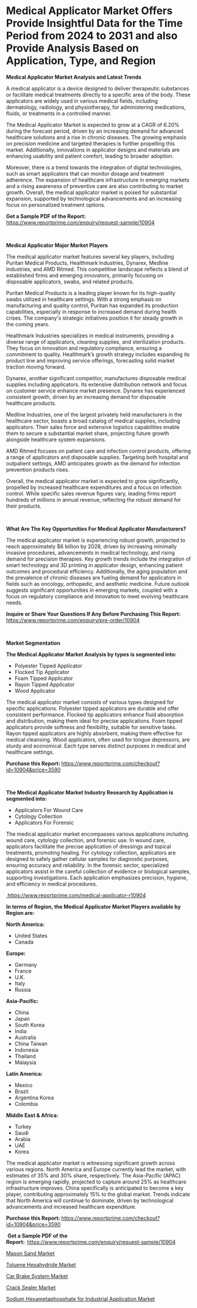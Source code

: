 <p><h1>Medical Applicator Market Offers Provide Insightful Data for the Time Period from 2024 to 2031 and also Provide Analysis Based on Application, Type, and Region</h1></p><p><strong>Medical Applicator Market Analysis and Latest Trends</strong></p>
<p><p>A medical applicator is a device designed to deliver therapeutic substances or facilitate medical treatments directly to a specific area of the body. These applicators are widely used in various medical fields, including dermatology, radiology, and physiotherapy, for administering medications, fluids, or treatments in a controlled manner.</p><p>The Medical Applicator Market is expected to grow at a CAGR of 6.20% during the forecast period, driven by an increasing demand for advanced healthcare solutions and a rise in chronic diseases. The growing emphasis on precision medicine and targeted therapies is further propelling this market. Additionally, innovations in applicator designs and materials are enhancing usability and patient comfort, leading to broader adoption.</p><p>Moreover, there is a trend towards the integration of digital technologies, such as smart applicators that can monitor dosage and treatment adherence. The expansion of healthcare infrastructure in emerging markets and a rising awareness of preventive care are also contributing to market growth. Overall, the medical applicator market is poised for substantial expansion, supported by technological advancements and an increasing focus on personalized treatment options.</p></p>
<p><strong>Get a Sample PDF of the Report:&nbsp;</strong> <a href="https://www.reportprime.com/enquiry/request-sample/10904">https://www.reportprime.com/enquiry/request-sample/10904</a></p>
<p>&nbsp;</p>
<p><strong>Medical Applicator Major Market Players</strong></p>
<p><p>The medical applicator market features several key players, including Puritan Medical Products, Healthmark Industries, Dynarex, Medline Industries, and AMD Ritmed. This competitive landscape reflects a blend of established firms and emerging innovators, primarily focusing on disposable applicators, swabs, and related products.</p><p>Puritan Medical Products is a leading player known for its high-quality swabs utilized in healthcare settings. With a strong emphasis on manufacturing and quality control, Puritan has expanded its production capabilities, especially in response to increased demand during health crises. The company's strategic initiatives position it for steady growth in the coming years.</p><p>Healthmark Industries specializes in medical instruments, providing a diverse range of applicators, cleaning supplies, and sterilization products. They focus on innovation and regulatory compliance, ensuring a commitment to quality. Healthmark’s growth strategy includes expanding its product line and improving service offerings, forecasting solid market traction moving forward.</p><p>Dynarex, another significant competitor, manufactures disposable medical supplies including applicators. Its extensive distribution network and focus on customer service enhance market presence. Dynarex has experienced consistent growth, driven by an increasing demand for disposable healthcare products.</p><p>Medline Industries, one of the largest privately held manufacturers in the healthcare sector, boasts a broad catalog of medical supplies, including applicators. Their sales force and extensive logistics capabilities enable them to secure a substantial market share, projecting future growth alongside healthcare system expansions.</p><p>AMD Ritmed focuses on patient care and infection control products, offering a range of applicators and disposable supplies. Targeting both hospital and outpatient settings, AMD anticipates growth as the demand for infection prevention products rises.</p><p>Overall, the medical applicator market is expected to grow significantly, propelled by increased healthcare expenditures and a focus on infection control. While specific sales revenue figures vary, leading firms report hundreds of millions in annual revenue, reflecting the robust demand for their products.</p></p>
<p>&nbsp;</p>
<p><strong>What Are The Key Opportunities For Medical Applicator Manufacturers?</strong></p>
<p><p>The medical applicator market is experiencing robust growth, projected to reach approximately $6 billion by 2028, driven by increasing minimally invasive procedures, advancements in medical technology, and rising demand for precision therapies. Key growth trends include the integration of smart technology and 3D printing in applicator design, enhancing patient outcomes and procedural efficiency. Additionally, the aging population and the prevalence of chronic diseases are fueling demand for applicators in fields such as oncology, orthopedic, and aesthetic medicine. Future outlook suggests significant opportunities in emerging markets, coupled with a focus on regulatory compliance and innovation to meet evolving healthcare needs.</p></p>
<p><strong>Inquire or Share Your Questions If Any Before Purchasing This Report:</strong> <a href="https://www.reportprime.com/enquiry/pre-order/10904">https://www.reportprime.com/enquiry/pre-order/10904</a></p>
<p>&nbsp;</p>
<p><strong>Market Segmentation</strong></p>
<p><strong>The Medical Applicator Market Analysis by types is segmented into:</strong></p>
<p><ul><li>Polyester Tipped Applicator</li><li>Flocked Tip Applicator</li><li>Foam Tipped Applicator</li><li>Rayon Tipped Applicator</li><li>Wood Applicator</li></ul></p>
<p><p>The medical applicator market consists of various types designed for specific applications. Polyester tipped applicators are durable and offer consistent performance. Flocked tip applicators enhance fluid absorption and distribution, making them ideal for precise applications. Foam tipped applicators provide softness and flexibility, suitable for sensitive tasks. Rayon tipped applicators are highly absorbent, making them effective for medical cleansing. Wood applicators, often used for tongue depressors, are sturdy and economical. Each type serves distinct purposes in medical and healthcare settings.</p></p>
<p><strong>Purchase this Report:&nbsp;</strong><a href="https://www.reportprime.com/checkout?id=10904&price=3590">https://www.reportprime.com/checkout?id=10904&price=3590</a></p>
<p>&nbsp;</p>
<p><strong>The Medical Applicator Market Industry Research by Application is segmented into:</strong></p>
<p><ul><li>Applicators For Wound Care</li><li>Cytology Collection</li><li>Applicators For Forensic</li></ul></p>
<p><p>The medical applicator market encompasses various applications including wound care, cytology collection, and forensic use. In wound care, applicators facilitate the precise application of dressings and topical treatments, promoting healing. For cytology collection, applicators are designed to safely gather cellular samples for diagnostic purposes, ensuring accuracy and reliability. In the forensic sector, specialized applicators assist in the careful collection of evidence or biological samples, supporting investigations. Each application emphasizes precision, hygiene, and efficiency in medical procedures.</p></p>
<p><a href="https://www.reportprime.com/medical-applicator-r10904">&nbsp;https://www.reportprime.com/medical-applicator-r10904</a></p>
<p><strong>In terms of Region, the Medical Applicator Market Players available by Region are:</strong></p>
<p>
    <p> <strong> North America: </strong>
        <ul>
            <li>United States</li>
            <li>Canada</li>
        </ul>
        </p> 
    <p> <strong> Europe: </strong>
        <ul>
            <li>Germany</li>
            <li>France</li>
            <li>U.K.</li>
            <li>Italy</li>
            <li>Russia</li>
        </ul>
        </p> 
    <p> <strong> Asia-Pacific: </strong>
        <ul>
            <li>China</li>
            <li>Japan</li>
            <li>South Korea</li>
            <li>India</li>
            <li>Australia</li>
            <li>China Taiwan</li>
            <li>Indonesia</li>
            <li>Thailand</li>
            <li>Malaysia</li>
        </ul>
        </p> 
    <p> <strong> Latin America: </strong>
        <ul>
            <li>Mexico</li>
            <li>Brazil</li>
            <li>Argentina Korea</li>
            <li>Colombia</li>
        </ul>
        </p> 
    <p> <strong> Middle East & Africa: </strong>
        <ul>
            <li>Turkey</li>
            <li>Saudi</li>
            <li>Arabia</li>
            <li>UAE</li>
            <li>Korea</li>
        </ul>
    </p>
    </p>
<p><p>The medical applicator market is witnessing significant growth across various regions. North America and Europe currently lead the market, with estimates of 35% and 30% share, respectively. The Asia-Pacific (APAC) region is emerging rapidly, projected to capture around 25% as healthcare infrastructure improves. China specifically is anticipated to become a key player, contributing approximately 15% to the global market. Trends indicate that North America will continue to dominate, driven by technological advancements and increased healthcare expenditure.</p></p>
<p><strong>Purchase this Report: </strong><a href="https://www.reportprime.com/checkout?id=10904&price=3590">https://www.reportprime.com/checkout?id=10904&price=3590</a></p>
<p>&nbsp;<strong>Get a Sample PDF of the Report:&nbsp;&nbsp;</strong><a href="https://www.reportprime.com/enquiry/request-sample/10904">https://www.reportprime.com/enquiry/request-sample/10904</a></p>
<p><strong></strong></p>
<p><p><a href="https://www.linkedin.com/pulse/emerging-opportunities-challenges-global-mason-sand-market-vquye?trackingId=2%2BU8ED2ySuS7Sxemv4ErNQ%3D%3D">Mason Sand Market</a></p><p><a href="https://medium.com/@paulmcglynn6456/toluene-hexahydride-market-size-share-growth-and-market-analysis-by-type-by-application-e08d325feada">Toluene Hexahydride Market</a></p><p><a href="https://issuu.com/reportprime-2/docs/car-brake-system-market-size-2030.p_5e166cfd0acfc5">Car Brake System Market</a></p><p><a href="https://www.linkedin.com/pulse/what-growth-opportunities-challenges-crack-sealer-market-salesurv-kagne?trackingId=IYUeY4vGT0GVFjJsv6A5kw%3D%3D">Crack Sealer Market</a></p><p><a href="https://medium.com/@paulmcglynn6456/the-market-for-sodium-hexametaphosphate-for-industrial-application-market-is-examined-in-this-ac877fcb542b">Sodium Hexametaphosphate for Industrial Application Market</a></p></p>